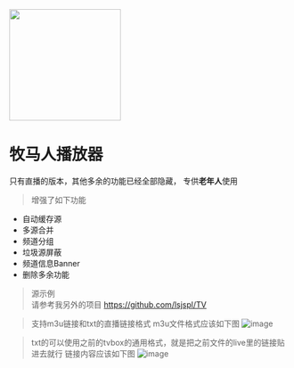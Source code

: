 
<img src="https://github.com/lsjspl/MumarenPlayer/blob/main/app/src/main/res/drawable-hdpi/app_icon.png?raw=true" width="200" />            

# 牧马人播放器             
只有直播的版本，其他多余的功能已经全部隐藏， 专供**老年人**使用

>增强了如下功能
* 自动缓存源
* 多源合并
* 频道分组
* 垃圾源屏蔽
* 频道信息Banner
* 删除多余功能

>源示例   
> 请参考我另外的项目
https://github.com/lsjspl/TV                      



>支持m3u链接和txt的直播链接格式
>m3u文件格式应该如下图
![image](https://github.com/lsjspl/TVBoxOnlyLive/assets/2315298/f1b11e1f-07a2-4a3d-9c34-c8bef37e12f5)

>txt的可以使用之前的tvbox的通用格式，就是把之前文件的live里的链接贴进去就行
链接内容应该如下图
![image](https://github.com/lsjspl/TVBoxOnlyLive/assets/2315298/712f8b0f-5eda-4c1b-b633-be891d63ff47)
